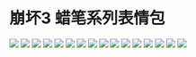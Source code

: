 # 崩坏3 蜡笔系列表情包

![](https://cdn.jsdelivr.net/gh/2x-ercha/twikoo-magic@master/image/HONKAI3-Crayon/1.gif)
![](https://cdn.jsdelivr.net/gh/2x-ercha/twikoo-magic@master/image/HONKAI3-Crayon/10.gif)
![](https://cdn.jsdelivr.net/gh/2x-ercha/twikoo-magic@master/image/HONKAI3-Crayon/11.gif)
![](https://cdn.jsdelivr.net/gh/2x-ercha/twikoo-magic@master/image/HONKAI3-Crayon/12.gif)
![](https://cdn.jsdelivr.net/gh/2x-ercha/twikoo-magic@master/image/HONKAI3-Crayon/13.gif)
![](https://cdn.jsdelivr.net/gh/2x-ercha/twikoo-magic@master/image/HONKAI3-Crayon/14.gif)
![](https://cdn.jsdelivr.net/gh/2x-ercha/twikoo-magic@master/image/HONKAI3-Crayon/15.gif)
![](https://cdn.jsdelivr.net/gh/2x-ercha/twikoo-magic@master/image/HONKAI3-Crayon/16.gif)
![](https://cdn.jsdelivr.net/gh/2x-ercha/twikoo-magic@master/image/HONKAI3-Crayon/2.gif)
![](https://cdn.jsdelivr.net/gh/2x-ercha/twikoo-magic@master/image/HONKAI3-Crayon/3.gif)
![](https://cdn.jsdelivr.net/gh/2x-ercha/twikoo-magic@master/image/HONKAI3-Crayon/4.gif)
![](https://cdn.jsdelivr.net/gh/2x-ercha/twikoo-magic@master/image/HONKAI3-Crayon/5.gif)
![](https://cdn.jsdelivr.net/gh/2x-ercha/twikoo-magic@master/image/HONKAI3-Crayon/6.gif)
![](https://cdn.jsdelivr.net/gh/2x-ercha/twikoo-magic@master/image/HONKAI3-Crayon/7.gif)
![](https://cdn.jsdelivr.net/gh/2x-ercha/twikoo-magic@master/image/HONKAI3-Crayon/8.gif)
![](https://cdn.jsdelivr.net/gh/2x-ercha/twikoo-magic@master/image/HONKAI3-Crayon/9.gif)
